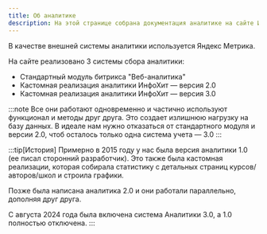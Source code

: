 ```yaml
---
title: Об аналитике
description: На этой странице собрана документация аналитике на сайте ИнфоХит
---
```


В качестве внешней системы аналитики используется Яндекс Метрика.

На сайте реализовано 3 системы сбора аналитики:
- Стандартный модуль битрикса "Веб-аналитика"
- Кастомная реализация аналитики ИнфоХит — версия 2.0
- Кастомная реализация аналитики ИнфоХит — версия 3.0

:::note
Все они работают одновременно и частично используют функционал и методы друг друга. Это создает излишнюю нагрузку на базу данных. В идеале нам нужно отказаться от стандартного модуля и версии 2.0, чтоб осталось только одна система учета — 3.0
:::

:::tip[История]
Примерно в 2015 году у нас была версия аналитики 1.0 (ее писал сторонний разработчик). Это также была кастомная реализации, которая собирала статистику с детальных страниц курсов/авторов/школ и строила графики.

Позже была написана аналитика 2.0 и они работали параллельно, дополняя друг друга.

С августа 2024 года была включена система Аналитики 3.0, а 1.0 полностью отключена.
:::